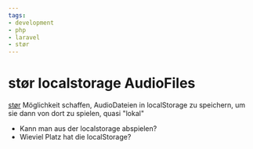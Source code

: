 ```yaml
---
tags:
- development
- php
- laravel
- stør
---
```

# stør localstorage AudioFiles
[stør](https://stor.brombeerlimona.de)
Möglichkeit schaffen, AudioDateien in localStorage zu speichern, um sie dann von dort zu spielen, quasi "lokal"
- Kann man aus der localstorage abspielen?
- Wieviel Platz hat die localStorage?